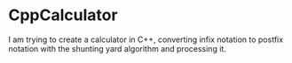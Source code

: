 # CppCalculator

I am trying to create a calculator in C++, converting infix notation to postfix notation with the shunting yard algorithm and processing it.
